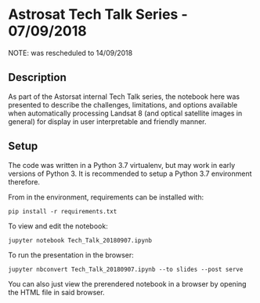 # Astrosat Tech Talk Series - 07/09/2018
NOTE: was rescheduled to 14/09/2018

## Description
As part of the Astorsat internal Tech Talk series, the notebook here was presented to describe the challenges, limitations, and options available when automatically processing Landsat 8 (and optical satellite images in general) for display in user interpretable and friendly manner.

## Setup
The code was written in a Python 3.7 virtualenv, but may work in early versions of Python 3.
It is recommended to setup a Python 3.7 environment therefore.

From in the environment, requirements can be installed with:
```
pip install -r requirements.txt
```

To view and edit the notebook:
```
jupyter notebook Tech_Talk_20180907.ipynb
```

To run the presentation in the browser:
```
jupyter nbconvert Tech_Talk_20180907.ipynb --to slides --post serve
```

You can also just view the prerendered notebook in a browser by opening the HTML file in said browser.
